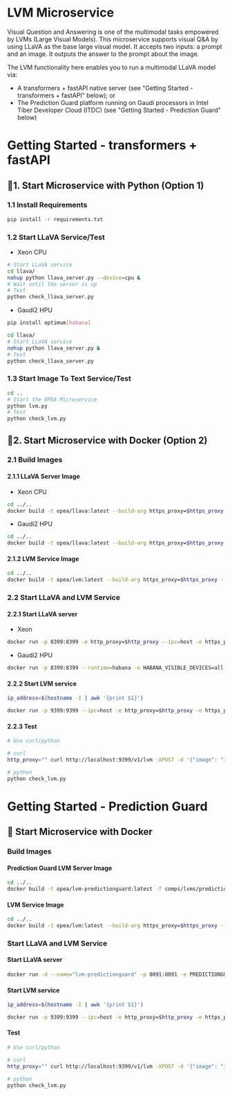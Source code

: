 # LVM Microservice

Visual Question and Answering is one of the multimodal tasks empowered by LVMs (Large Visual Models). This microservice supports visual Q&A by using LLaVA as the base large visual model. It accepts two inputs: a prompt and an image. It outputs the answer to the prompt about the image.

The LVM functionality here enables you to run a multimodal LLaVA model via:

- A transformers + fastAPI native server (see "Getting Started - transformers + fastAPI" below); or
- The Prediction Guard platform running on Gaudi processors in Intel Tiber Developer Cloud (ITDC) (see "Getting Started - Prediction Guard" below)

# Getting Started - transformers + fastAPI

## 🚀1. Start Microservice with Python (Option 1)

### 1.1 Install Requirements

```bash
pip install -r requirements.txt
```

### 1.2 Start LLaVA Service/Test

- Xeon CPU

```bash
# Start LLaVA service
cd llava/
nohup python llava_server.py --device=cpu &
# Wait until the server is up
# Test
python check_llava_server.py
```

- Gaudi2 HPU

```bash
pip install optimum[habana]
```

```bash
cd llava/
# Start LLaVA service
nohup python llava_server.py &
# Test
python check_llava_server.py
```

### 1.3 Start Image To Text Service/Test

```bash
cd ..
# Start the OPEA Microservice
python lvm.py
# Test
python check_lvm.py
```

## 🚀2. Start Microservice with Docker (Option 2)

### 2.1 Build Images

#### 2.1.1 LLaVA Server Image

- Xeon CPU

```bash
cd ../..
docker build -t opea/llava:latest --build-arg https_proxy=$https_proxy --build-arg http_proxy=$http_proxy -f comps/lvms/llava/Dockerfile .
```

- Gaudi2 HPU

```bash
cd ../..
docker build -t opea/llava:latest --build-arg https_proxy=$https_proxy --build-arg http_proxy=$http_proxy -f comps/lvms/llava/Dockerfile_hpu .
```

#### 2.1.2 LVM Service Image

```bash
cd ../..
docker build -t opea/lvm:latest --build-arg https_proxy=$https_proxy --build-arg http_proxy=$http_proxy -f comps/lvms/Dockerfile .
```

### 2.2 Start LLaVA and LVM Service

#### 2.2.1 Start LLaVA server

- Xeon

```bash
docker run -p 8399:8399 -e http_proxy=$http_proxy --ipc=host -e https_proxy=$https_proxy opea/llava:latest
```

- Gaudi2 HPU

```bash
docker run -p 8399:8399 --runtime=habana -e HABANA_VISIBLE_DEVICES=all -e OMPI_MCA_btl_vader_single_copy_mechanism=none --cap-add=sys_nice --ipc=host -e http_proxy=$http_proxy -e https_proxy=$https_proxy opea/llava:latest
```

#### 2.2.2 Start LVM service

```bash
ip_address=$(hostname -I | awk '{print $1}')

docker run -p 9399:9399 --ipc=host -e http_proxy=$http_proxy -e https_proxy=$https_proxy -e LVM_ENDPOINT=http://$ip_address:8399 opea/lvm:latest
```

#### 2.2.3 Test

```bash
# Use curl/python

# curl
http_proxy="" curl http://localhost:9399/v1/lvm -XPOST -d '{"image": "iVBORw0KGgoAAAANSUhEUgAAAAoAAAAKCAYAAACNMs+9AAAAFUlEQVR42mP8/5+hnoEIwDiqkL4KAcT9GO0U4BxoAAAAAElFTkSuQmCC", "prompt":"What is this?"}' -H 'Content-Type: application/json'

# python
python check_lvm.py
```

# Getting Started - Prediction Guard

## 🚀 Start Microservice with Docker

### Build Images

#### Prediction Guard LVM Server Image

```bash
cd ../..
docker build -t opea/lvm-predictionguard:latest -f comps/lvms/predictionguard/docker/Dockerfile .
```

#### LVM Service Image

```bash
cd ../..
docker build -t opea/lvm:latest --build-arg https_proxy=$https_proxy --build-arg http_proxy=$http_proxy -f comps/lvms/Dockerfile .
```

### Start LLaVA and LVM Service

#### Start LLaVA server

```bash
docker run -d --name="lvm-predictionguard" -p 8091:8091 -e PREDICTIONGUARD_API_KEY=$PREDICTIONGUARD_API_KEY opea/lvm-predictionguard:latest
```

#### Start LVM service

```bash
ip_address=$(hostname -I | awk '{print $1}')

docker run -p 9399:9399 --ipc=host -e http_proxy=$http_proxy -e https_proxy=$https_proxy -e LVM_ENDPOINT=http://$ip_address:8399 opea/lvm:latest
```

#### Test

```bash
# Use curl/python

# curl
http_proxy="" curl http://localhost:9399/v1/lvm -XPOST -d '{"image": "iVBORw0KGgoAAAANSUhEUgAAAAoAAAAKCAYAAACNMs+9AAAAFUlEQVR42mP8/5+hnoEIwDiqkL4KAcT9GO0U4BxoAAAAAElFTkSuQmCC", "prompt":"What is this?"}' -H 'Content-Type: application/json'

# python
python check_lvm.py
```
